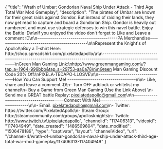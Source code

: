 {
    "title": "Wrath of Umbar: Gondorian Naval Ship Under Attack - Third Age Total War Mod Gameplay",
    "description": "The pirates of Umbar are known for their great raids against Gondor.  But instead of raiding their lands, they now get read to capture and board a Gondorian Ship.  Gondor is heavily out numbered, and must use strategic defenses to win this navel battle.  Enjoy the Battle :D\n\nIf you enjoyed the video don't forget to Like and Leave a comment :D\n\n-----------------------------------------PA Merchandise----------------------------------------------\n\nRepresent the Knight's of Apollo!\nBuy a T-shirt Here: http:\/\/shop.spreadshirt.com\/pixelatedapollo\/\n\n---------------------------------------------------------------------------------------------------------------\nGreen Man Gaming Link:\nhttp:\/\/www.greenmangaming.com\/?tap_a=1964-996bbb&tap_s=29753-aa0a78\n\nGreen Man Gaming Discount Code 20% Off:\nPIXELA-TEDAPO-LLOSVE\n\n----------------------------------How You Can Support Me! -----------------------------------\n\n- Like, share and leave a comment :D\n- Turn OFF adblock or whitelist my channel\n- Buy a Game from Green Man Gaming (Use the Link Above) \n- Send me a GREAT battle Replay: pixelatedapollo@gmail.com\n\n------------------------------------------Connect With Me!-----------------------------------------\n\n- Email: pixelatedapollo@gmail.com\n- Twitter: https:\/\/twitter.com\/PixelatedApollo\n- Steam Group:  http:\/\/steamcommunity.com\/groups\/apollosknights\n- Twitch: http:\/\/www.twitch.tv\/pixelatedapollo",
    "channelid": "117406313",
    "videoid": "117404949",
    "date_created": "1486569604",
    "date_modified": "1506478189",
    "type": "captivate",
    "layout": "channelVideo",
    "url": "\/channel-4\/wrath-of-umbar-gondorian-naval-ship-under-attack-third-age-total-war-mod-gameplay\/117406313-117404949"
}